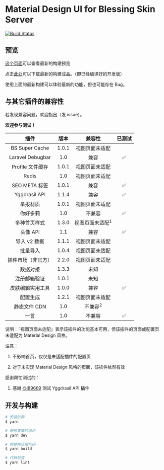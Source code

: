# Material Design UI for Blessing Skin Server
[![Build Status](https://circleci.com/gh/g-plane/md-ui-for-bs/tree/master.svg?style=shield)](https://circleci.com/gh/g-plane/md-ui-for-bs)

## 预览
[这个页面](https://g-plane.github.io/md-ui-for-bs/)可以查看最新的构建预览

点击[此处](https://circleci.com/api/v1.1/project/github/g-plane/md-ui-for-bs/latest/artifacts/0/$CIRCLE_ARTIFACTS/md_ui.zip)可以下载最新的构建成品。（即已经编译好的开发版）

使用上面的最新构建可以体验最新的功能，但也可能存在 Bug。

## 与其它插件的兼容性

若发现兼容问题，欢迎指出（发 issue）。

**欢迎参与测试！**

|插件|版本|兼容性|已测试|
|:-----:|:----:|:------:|:------:|
|BS Super Cache|1.0.1|视图页面未适配||
|Laravel Debugbar|1.0|兼容|✅|
|Profile 文件缓存|1.0.1|视图页面未适配||
|Redis|1.0|视图页面未适配||
|SEO META 标签|1.0.1|兼容|✅|
|Yggdrasil API|1.1.4|兼容|✅|
|举报材质|1.0.1|视图页面未适配||
|你好多莉|1.0|不兼容|✅|
|多种首页样式|1.3.0|视图页面未适配<sup>1</sup>||
|头像 API|1.1|兼容|✅|
|导入 v2 数据|1.1.1|视图页面未适配||
|批量导入|1.0.4|视图页面未适配||
|插件市场（非官方）|2.2.0|视图页面未适配||
|数据对接|1.3.3|未知||
|注册邮箱验证|1.0.1|未知||
|皮肤编辑实用工具|1.0.0|兼容|✅|
|配置生成|1.2.1|视图页面未适配||
|静态文件 CDN|1.0|不兼容<sup>2</sup>||
|一言|1.0|不兼容|✅|

说明：「视图页面未适配」表示该插件的功能基本可用，但该插件的页面或配置页未适配为 Material Design 风格。

注意：

1. 不影响首页，仅仅是未适配插件的配置页

2. 对于未实现 Material Design 风格的页面，该插件依然有效

感谢帮忙测试的：

1. 感谢 [@l89669](https://github.com/l89669) 测试 Yggdrasil API 插件

## 开发与构建

``` bash
# 安装依赖
$ yarn

# 带热重载的演示
$ yarn dev

# 构建并压缩代码
$ yarn build

# 代码检查
$ yarn lint
```
